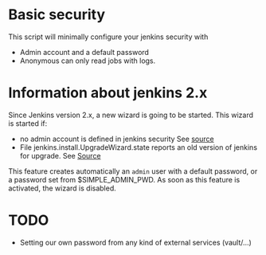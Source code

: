 # Basic security

This script will minimally configure your jenkins security with
- Admin account and a default password
- Anonymous can only read jobs with logs.

# Information about jenkins 2.x

Since Jenkins version 2.x, a new wizard is going to be started.
This wizard is started if:
- no admin account is defined in jenkins security
  See [source](https://github.com/jenkinsci/jenkins/blob/58ba65cacf743ed070ef0b63ea06521bef5e22d4/core/src/main/java/jenkins/install/SetupWizard.java#L98)
- File jenkins.install.UpgradeWizard.state reports an old version of jenkins for upgrade.
  See [Source](https://github.com/jenkinsci/jenkins/blob/58ba65cacf743ed070ef0b63ea06521bef5e22d4/core/src/main/java/jenkins/install/SetupWizard.java#L266)

This feature creates automatically an `admin` user with a default password, or a password set from $SIMPLE_ADMIN_PWD.
As soon as this feature is activated, the wizard is disabled.

# TODO

- Setting our own password from any kind of external services (vault/...)
